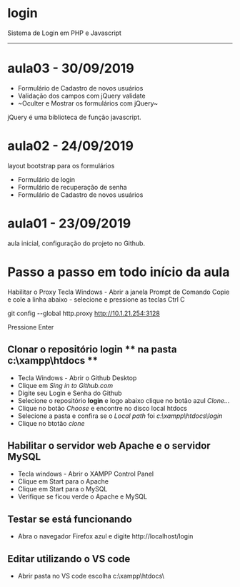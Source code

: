 # login
Sistema de Login em PHP e Javascript

---
# aula03 - 30/09/2019
 - Formulário de Cadastro de novos usuários
 - Validação dos campos com jQuery validate
 - ~Oculter e Mostrar os formulários com jQuery~

 jQuery é uma biblioteca de função javascript.

# aula02 - 24/09/2019
layout bootstrap para os formulários
- Formulário de login
- Formulário de recuperação de senha
- Formulário de Cadastro de novos usuários

# aula01 - 23/09/2019

aula inicial, configuração do projeto no Github.

# Passo a passo em todo início da aula

Habilitar o Proxy
Tecla Windows - Abrir a janela Prompt de Comando
Copie e cole a linha abaixo - selecione e pressione as teclas Ctrl C

git config --global http.proxy http://10.1.21.254:3128

Pressione Enter

## Clonar o repositório **login ** na pasta** c:\xampp\htdocs **
  - Tecla Windows - Abrir o Github Desktop
  - Clique em *Sing in to Github.com*
  - Digite seu Login e Senha do Github
  - Selecione o repositório **login** e logo abaixo clique no botão azul *Clone...*
  - Clique no botão *Choose* e encontre no disco local htdocs
  - Selecione a pasta e confira se o *Local path* foi *c:\xampp\htdocs\login*
  - Clique no btotão *clone*
  
  
 ## Habilitar o servidor web **Apache** e o servidor **MySQL**
   - Tecla windows - Abrir o XAMPP Control Panel 
   - Clique em Start para o Apache
   - Clique em Start para o MySQL
   - Verifique se ficou verde o Apache e MySQL
   
  ## Testar se está funcionando
  
  - Abra o navegador Firefox azul e digite http://localhost/login
  
 ## Editar utilizando o VS code
   
   - Abrir pasta no VS code escolha c:\xampp\htdocs\
 
